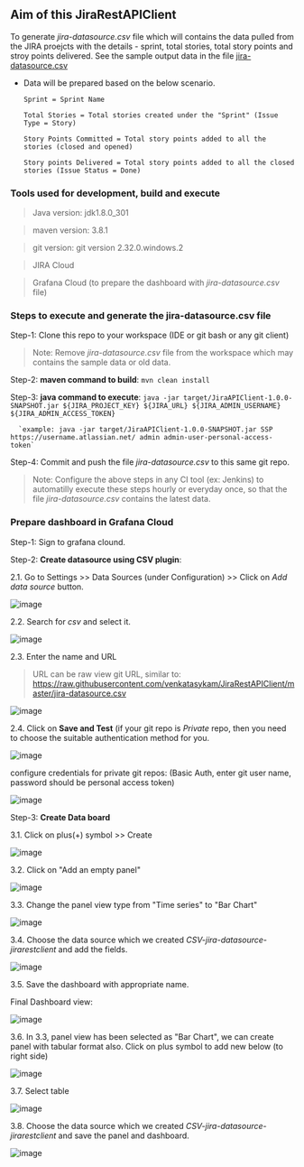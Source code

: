 
## Aim of this JiraRestAPIClient

  To generate *jira-datasource.csv* file which will contains the data pulled from the JIRA proejcts with the details - sprint, total stories, total story points and stroy points delivered. See the sample output data in the file [jira-datasource.csv](https://github.com/venkatasykam/JiraRestAPIClient/blob/master/jira-datasource.csv)
  
  * Data will be prepared based on the below scenario.


        Sprint = Sprint Name

        Total Stories = Total stories created under the "Sprint" (Issue Type = Story)

        Story Points Committed = Total story points added to all the stories (closed and opened)

        Story points Delivered = Total story points added to all the closed stories (Issue Status = Done)


### Tools used for development, build and execute

> Java version: jdk1.8.0_301

> maven version: 3.8.1

> git version: git version 2.32.0.windows.2

> JIRA Cloud

> Grafana Cloud (to prepare the dashboard with *jira-datasource.csv* file)

### Steps to execute and generate the jira-datasource.csv file

Step-1: Clone this repo to your workspace (IDE or git bash or any git client)

> Note: Remove *jira-datasource.csv* file from the workspace which may contains the sample data or old data.

Step-2: **maven command to build**: `mvn clean install`

Step-3: **java command to execute**: `java -jar target/JiraAPIClient-1.0.0-SNAPSHOT.jar ${JIRA_PROJECT_KEY} ${JIRA_URL} ${JIRA_ADMIN_USERNAME} ${JIRA_ADMIN_ACCESS_TOKEN}`

      `example: java -jar target/JiraAPIClient-1.0.0-SNAPSHOT.jar SSP https://username.atlassian.net/ admin admin-user-personal-access-token`

Step-4: Commit and push the file *jira-datasource.csv* to this same git repo.

> Note: Configure the above steps in any CI tool (ex: Jenkins) to automatilly execute these steps hourly or everyday once, so that the file *jira-datasource.csv* contains the latest data.

### Prepare dashboard in Grafana Cloud

Step-1: Sign to grafana clound.

Step-2: **Create datasource using CSV plugin**: 

  2.1. Go to Settings >> Data  Sources (under Configuration) >> Click on *Add data source* button.

![image](https://user-images.githubusercontent.com/24622526/130913522-a06d0f99-febd-4834-8e99-192aa4137b7c.png)

  2.2. Search for *csv* and select it.
  
![image](https://user-images.githubusercontent.com/24622526/130913707-123191cb-4d53-4dc6-b28e-7d9ed9b13c11.png)

  2.3. Enter the name and URL
  
  > URL can be raw view git URL, similar to: https://raw.githubusercontent.com/venkatasykam/JiraRestAPIClient/master/jira-datasource.csv
  
![image](https://user-images.githubusercontent.com/24622526/130913957-76919897-fea8-4e52-998e-462fdae9a08d.png)

  2.4. Click on **Save and Test** (if your git repo is *Private* repo, then you need to choose the suitable authentication method for you.
   
![image](https://user-images.githubusercontent.com/24622526/130914323-8814324f-eb07-41db-a00f-1f5a82f8db65.png)

configure credentials for private git repos: (Basic Auth, enter git user name, password should be personal access token)

![image](https://user-images.githubusercontent.com/24622526/130917121-73e93d5c-b9ba-48d6-9ca5-ca748fc2934d.png)


Step-3: **Create Data board**

  3.1. Click on plus(+) symbol >> Create 
  
![image](https://user-images.githubusercontent.com/24622526/130915626-910fee9e-1a8f-4f31-be26-49b5fc4c5bcf.png)

  3.2. Click on "Add an empty panel"
  
![image](https://user-images.githubusercontent.com/24622526/130915866-59710977-360c-45ce-a74b-f27f2ae28096.png)

  3.3. Change the panel view type from "Time series" to "Bar Chart"

![image](https://user-images.githubusercontent.com/24622526/130916090-c3e2c473-f226-498c-a62e-1e0c8672556b.png)

  3.4. Choose the data source which we created *CSV-jira-datasource-jirarestclient* and add the fields.
  
![image](https://user-images.githubusercontent.com/24622526/130916685-ac758bb8-bd92-4bdd-a24d-b507fe15780c.png)

  3.5. Save the dashboard with appropriate name.
  
Final Dashboard view:

![image](https://user-images.githubusercontent.com/24622526/130913232-3396cab5-5e81-4d8c-a966-5fe324c1985e.png)


  3.6. In 3.3, panel view has been selected as "Bar Chart", we can create panel with tabular format also. Click on plus symbol to add new below (to right side)
  

![image](https://user-images.githubusercontent.com/24622526/130927619-76183072-fab0-4585-a504-8f2da5e5a221.png)

  3.7. Select table
  

![image](https://user-images.githubusercontent.com/24622526/130927777-1367a5ea-ad5c-4b64-b444-25d719af0aae.png)

  3.8. Choose the data source which we created *CSV-jira-datasource-jirarestclient* and save the panel and dashboard.
  
![image](https://user-images.githubusercontent.com/24622526/130928278-41deb655-752e-45bd-a2ed-712759632770.png)



  
  




